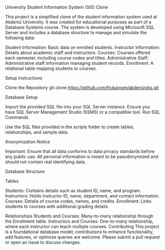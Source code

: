 University Student Information System (SIS) Clone

This project is a simplified clone of the student information system used at Akdeniz University. It was created for educational purposes as part of a Database Systems course. The system is developed using Microsoft SQL Server and includes a database structure to manage and simulate the following data:

Student Information: Basic data on enrolled students.
Instructor Information: Details about academic staff and instructors.
Courses: Courses offered each semester, including course codes and titles.
Administrative Staff: Administrative staff information managing student records.
Enrollment: A relational table mapping students to courses.

Setup Instructions

Clone the Repository
git clone https://github.com/frukansen/akdenizobs.git

Database Setup

Import the provided SQL file into your SQL Server instance.
Ensure you have SQL Server Management Studio (SSMS) or a compatible tool.
Run SQL Commands

Use the SQL files provided in the scripts folder to create tables, relationships, and sample data.

Anonymization Notice

Important: Ensure that all data conforms to data privacy standards before any public use.
All personal information is meant to be pseudonymized and should not contain real identifying data.

Database Structure

Tables

Students: Contains details such as student ID, name, and program.
Instructors: Holds instructor ID, name, department, and contact information.
Courses: Details of course codes, names, and credits.
Enrollment: Links students to courses with additional grading details.

Relationships
Students and Courses: Many-to-many relationship through the Enrollment table.
Instructors and Courses: One-to-many relationship, where each instructor can teach multiple courses.
Contributing
This project is a foundational database model; contributions to enhance functionality, add features, or optimize queries are welcome. Please submit a pull request or open an issue to discuss changes.
